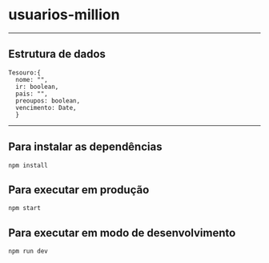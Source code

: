 # usuarios-million
---
## Estrutura de dados
```
Tesouro:{
  nome: "",
  ir: boolean,
  pais: "",
  preoupos: boolean,
  vencimento: Date,
  }
  ```
---
## Para instalar as dependências

`npm install`

## Para executar em produção

`npm start`

## Para executar em modo de desenvolvimento

`npm run dev`
